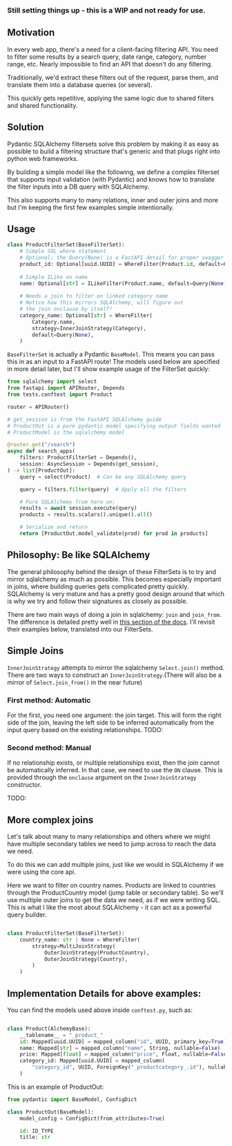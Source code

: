 ### Still setting things up - this is a WIP and not ready for use.

## Motivation

In every web app, there's a need for a client-facing filtering API. You need to filter some results by a search query, date range, category, number range, etc. Nearly impossible to find an API that doesn't do any filtering.

Traditionally, we'd extract these filters out of the request, parse them, and translate them into a database queries (or several).

This quickly gets repetitive, applying the same logic due to shared filters and shared functionality.


## Solution

Pydantic SQLAlchemy filtersets solve this problem by making it as easy as possible to build a filtering structure that's generic and that plugs right into python web frameworks.

By building a simple model like the following, we define a complex filterset that supports input validation (with Pydantic) and knows how to translate the filter inputs into a DB query with SQLAlchemy.

This also supports many to many relations, inner and outer joins and more but I'm keeping the first few examples simple intentionally.

## Usage

```python
class ProductFilterSet(BaseFilterSet):
    # Simple SQL where statement
    # Optional: the Query(None) is a FastAPI detail for proper swagger doc rendering
    product_id: Optional[uuid.UUID] = WhereFilter(Product.id, default=Query(None))
    
    # Simple ILike on name
    name: Optional[str] = ILikeFilter(Product.name, default=Query(None))
    
    # Needs a join to filter on linked category name
    # Notice how this mirrors SQLAlchemy, will figure out
    # the join onclause by itself!
    category_name: Optional[str] = WhereFilter(
        Category.name,
        strategy=InnerJoinStrategy(Category),
        default=Query(None),
    )
```

`BaseFilterSet` is actually a Pydantic `BaseModel`. This means you can pass this in as an input to a FastAPI route! The models used below are specified in more detail later, but I'll show example usage of the FilterSet quickly:

```python
from sqlalchemy import select
from fastapi import APIRouter, Depends
from tests.conftest import Product

router = APIRouter()

# get_session is from the FastAPI SQLAlchemy guide
# ProductOut is a pure pydantic model specifying output fields wanted
# ProductModel is the sqlalchemy model

@router.get("/search")
async def search_apps(
    filters: ProductFilterSet = Depends(), 
    session: AsyncSession = Depends(get_session),
) -> list[ProductOut]:
    query = select(Product)  # Can be any SQLAlchemy query

    query = filters.filter(query)  # Apply all the filters

    # Pure SQLAlchemy from here on:
    results = await session.execute(query)
    products = results.scalars().unique().all()

    # Serialize and return
    return [ProductOut.model_validate(prod) for prod in products]
```

## Philosophy: Be like SQLAlchemy

The general philosophy behind the design of these FilterSets is to try and mirror sqlalchemy as much as possible. This becomes especially important in joins, where building queries gets complicated pretty quickly. SQLAlchemy is very mature and has a pretty good design around that which is why we try and follow their signatures as closely as possible.

There are two main ways of doing a join in sqlalchemy: `join` and `join_from`. The difference is detailed pretty well in [this section of the docs](https://docs.sqlalchemy.org/en/20/tutorial/data_select.html#explicit-from-clauses-and-joins). I'll revisit their examples below, translated into our FilterSets.

## Simple Joins

`InnerJoinStrategy` attempts to mirror the sqlalchemy `Select.join()` method. There are two ways to construct an `InnerJoinStrategy`.(There will also be a mirror of `Select.join_from()` in the near future)

### First method: Automatic
For the first, you need one argument: the join target. This will form the right side of the join, leaving the left side to be inferred automatically from the input query based on the existing relationships.
TODO:

### Second method: Manual
If no relationship exists, or multiple relationships exist, then the join cannot be automatically inferred. In that case, we need to use the `ON` clause. This is provided through the `onclause` argument on the `InnerJoinStrategy` constructor.

TODO:

## More complex joins

Let's talk about many to many relationships and others where we might have multiple secondary tables we need to jump across to reach the data we need.

To do this we can add multiple joins, just like we would in SQLAlchemy if we were using the core api.

Here we want to filter on country names. Products are linked to countries through the ProductCountry model (jump table or secondary table). So we'll use multiple outer joins to get the data we need, as if we were writing SQL. This is what I like the most about SQLAlchemy - it can act as a powerful query builder.

```python

class ProductFilterSet(BaseFilterSet):
    country_name: str | None = WhereFilter(
        strategy=MultiJoinStrategy(
            OuterJoinStrategy(ProductCountry),
            OuterJoinStrategy(Country),
        )
    )
```


## Implementation Details for above examples:

You can find the models used above inside `conftest.py`, such as:
```python

class Product(AlchemyBase):
    __tablename__ = "_product_"
    id: Mapped[uuid.UUID] = mapped_column("id", UUID, primary_key=True)
    name: Mapped[str] = mapped_column("name", String, nullable=False)
    price: Mapped[float] = mapped_column("price", Float, nullable=False)
    category_id: Mapped[uuid.UUID] = mapped_column(
        "category_id", UUID, ForeignKey("_productcategory_.id"), nullable=False
    )
```

This is an example of ProductOut:

```python
from pydantic import BaseModel, ConfigDict

class ProductOut(BaseModel):
    model_config = ConfigDict(from_attributes=True)

    id: ID_TYPE
    title: str


